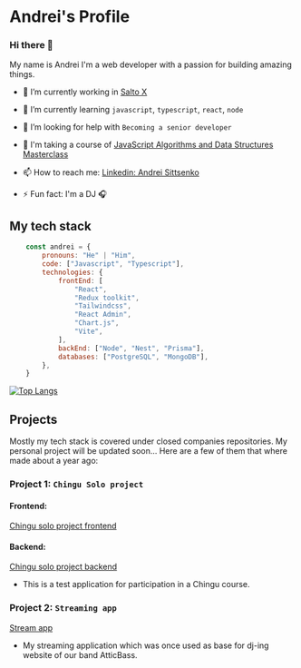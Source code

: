 # Andrei's Profile
### Hi there 👋

My name is Andrei
I'm a web developer with a passion for building amazing things.

- 💼 I’m currently working in [Salto X](https://www.linkedin.com/company/salto-x/mycompany/)
- 🌱 I’m currently learning `javascript`, `typescript`, `react`, `node`
- 🤔 I’m looking for help with `Becoming a senior developer`
- 🦉 I'm taking a course of [JavaScript Algorithms and Data Structures Masterclass](https://www.udemy.com/course/js-algorithms-and-data-structures-masterclass/)
- 📫 How to reach me: [Linkedin: Andrei Sittsenko](https://www.linkedin.com/in/andrei-sittsenko-72341b126/)

- ⚡ Fun fact: I'm a DJ 🎧 

## My tech stack

```javascript
    const andrei = {
        pronouns: "He" | "Him",
        code: ["Javascript", "Typescript"],
        technologies: {
            frontEnd: [
                "React",
                "Redux toolkit",
                "Tailwindcss",
                "React Admin",
                "Chart.js",
                "Vite",
            ],
            backEnd: ["Node", "Nest", "Prisma"],
            databases: ["PostgreSQL", "MongoDB"],
        },
    }
```

[![Top Langs](https://github-readme-stats.vercel.app/api/top-langs/?username=q6it&layout=compact)](https://github.com/q6it/github-readme-stats)

## Projects
Mostly my tech stack is covered under closed companies repositories.
My personal project will be updated soon...
Here are a few of them that where made about a year ago:

### Project 1: `Chingu Solo project`
#### Frontend:
[Chingu solo project frontend](https://github.com/q6it/chingu-solo-project)
#### Backend:
[Chingu solo project backend](https://github.com/q6it/chingu-solo-project-backend)
- This is a test application for participation in a Chingu course.

### Project 2: `Streaming app`
[Stream app](https://github.com/q6it/stream-app)
- My streaming application which was once used as base for dj-ing website of our band AtticBass. 



